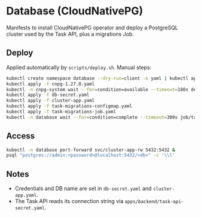 # Database (CloudNativePG)

Manifests to install CloudNativePG operator and deploy a PostgreSQL cluster used by the Task API, plus a migrations Job.

## Deploy
Applied automatically by `scripts/deploy.sh`. Manual steps:
```bash
kubectl create namespace database --dry-run=client -o yaml | kubectl apply -f -
kubectl apply -f cnpg-1.27.0.yaml
kubectl -n cnpg-system wait --for=condition=available --timeout=180s deployment/cnpg-controller-manager
kubectl apply -f db-secret.yaml
kubectl apply -f cluster-app.yaml
kubectl apply -f task-migrations-configmap.yaml
kubectl apply -f task-migrations-job.yaml
kubectl -n database wait --for=condition=complete --timeout=300s job/task-migrations
```

## Access
```bash
kubectl -n database port-forward svc/cluster-app-rw 5432:5432 &
psql "postgres://admin:<password>@localhost:5432/<db>" -c '\\l'
```

## Notes
- Credentials and DB name are set in `db-secret.yaml` and `cluster-app.yaml`.
- The Task API reads its connection string via `apps/backend/task-api-secret.yaml`.